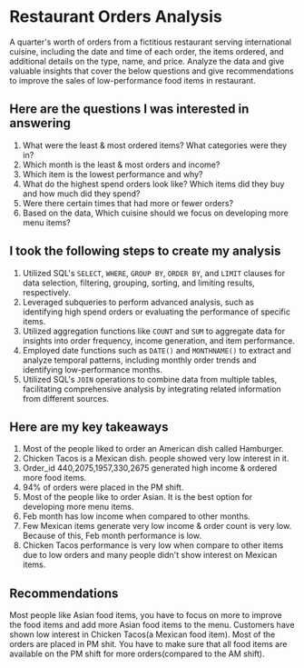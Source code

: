  # Restaurant Orders Analysis
A quarter's worth of orders from a fictitious restaurant serving international cuisine, including the date and time of each order, the items ordered, and additional details on the type, name, and price. Analyze the data and give valuable insights that cover the below questions and give recommendations to improve the sales of low-performance food items in restaurant.
 
## Here are the questions I was interested in answering
1) What were the least & most ordered items? What categories were they in?
2) Which month is the least & most orders and income?
3) Which item is the lowest performance and why?
4) What do the highest spend orders look like? Which items did they buy and how much did they spend?
5) Were there certain times that had more or fewer orders?
6) Based on the data, Which cuisine should we focus on developing more menu items?

## I took the following steps to create my analysis
1. Utilized SQL's `SELECT`, `WHERE`, `GROUP BY`, `ORDER BY`, and `LIMIT` clauses for data selection, filtering, grouping, sorting, and limiting results, respectively.
2. Leveraged subqueries to perform advanced analysis, such as identifying high spend orders or evaluating the performance of specific items.
3. Utilized aggregation functions like `COUNT` and `SUM` to aggregate data for insights into order frequency, income generation, and item performance.
4. Employed date functions such as `DATE()` and `MONTHNAME()` to extract and analyze temporal patterns, including monthly order trends and identifying low-performance months.
5. Utilized SQL's `JOIN` operations to combine data from multiple tables, facilitating comprehensive analysis by integrating related information from different sources.

## Here are my key takeaways
1) Most of the people liked to order an American dish called Hamburger. 
2) Chicken Tacos is a Mexican dish. people showed very low interest in it.
3) Order_id 440,2075,1957,330,2675 generated high income & ordered more food items.
4) 94% of orders were placed in the PM shift.
5) Most of the people like to order Asian. It is the best option for developing more menu items.
6) Feb month has low income when compared to other months.
7) Few Mexican items generate very low income & order count is very low. Because of this, Feb month performance is low.
8) Chicken Tacos performance is very low when compare to other items due to low orders and many people didn't show interest on Mexican items.

## Recommendations
Most people like Asian food items, you have to focus on more to improve the food items and add more Asian food items to the menu. Customers have shown low interest in Chicken Tacos(a Mexican food item). Most of the orders are placed in PM shit. You have to make sure that all food items are available on the PM shift for more orders(compared to the AM shift).






           
